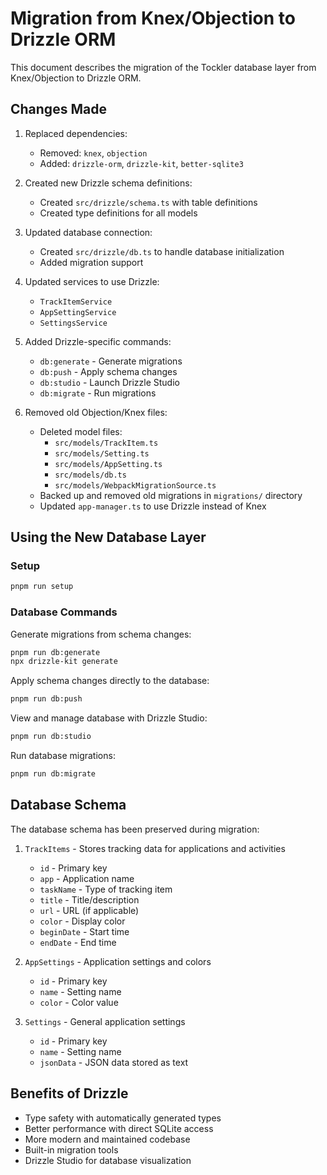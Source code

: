 # Migration from Knex/Objection to Drizzle ORM

This document describes the migration of the Tockler database layer from Knex/Objection to Drizzle ORM.

## Changes Made

1. Replaced dependencies:

    - Removed: `knex`, `objection`
    - Added: `drizzle-orm`, `drizzle-kit`, `better-sqlite3`

2. Created new Drizzle schema definitions:

    - Created `src/drizzle/schema.ts` with table definitions
    - Created type definitions for all models

3. Updated database connection:

    - Created `src/drizzle/db.ts` to handle database initialization
    - Added migration support

4. Updated services to use Drizzle:

    - `TrackItemService`
    - `AppSettingService`
    - `SettingsService`

5. Added Drizzle-specific commands:

    - `db:generate` - Generate migrations
    - `db:push` - Apply schema changes
    - `db:studio` - Launch Drizzle Studio
    - `db:migrate` - Run migrations

6. Removed old Objection/Knex files:
    - Deleted model files:
        - `src/models/TrackItem.ts`
        - `src/models/Setting.ts`
        - `src/models/AppSetting.ts`
        - `src/models/db.ts`
        - `src/models/WebpackMigrationSource.ts`
    - Backed up and removed old migrations in `migrations/` directory
    - Updated `app-manager.ts` to use Drizzle instead of Knex

## Using the New Database Layer

### Setup

```bash
pnpm run setup
```

### Database Commands

Generate migrations from schema changes:

```bash
pnpm run db:generate
npx drizzle-kit generate
```

Apply schema changes directly to the database:

```bash
pnpm run db:push
```

View and manage database with Drizzle Studio:

```bash
pnpm run db:studio
```

Run database migrations:

```bash
pnpm run db:migrate
```

## Database Schema

The database schema has been preserved during migration:

1. `TrackItems` - Stores tracking data for applications and activities

    - `id` - Primary key
    - `app` - Application name
    - `taskName` - Type of tracking item
    - `title` - Title/description
    - `url` - URL (if applicable)
    - `color` - Display color
    - `beginDate` - Start time
    - `endDate` - End time

2. `AppSettings` - Application settings and colors

    - `id` - Primary key
    - `name` - Setting name
    - `color` - Color value

3. `Settings` - General application settings
    - `id` - Primary key
    - `name` - Setting name
    - `jsonData` - JSON data stored as text

## Benefits of Drizzle

-   Type safety with automatically generated types
-   Better performance with direct SQLite access
-   More modern and maintained codebase
-   Built-in migration tools
-   Drizzle Studio for database visualization
